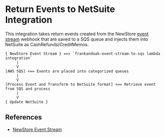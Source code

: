 # Return Events to NetSuite Integration

This integration takes return events created from the NewStore [event stream](https://apidoc.newstore.io/newstore-cloud/hooks_eventstream.html#event-stream-webhooks-publish-event) webhook that are saved to a SQS queue
and injects them into NetSuite as CashRefunds/CreditMemos.

```
{ NewStore Event Stream } ==> `frankandoak-event-stream-to-sqs lambda integration`
     |
     V
[AWS SQS] <== Events are placed into categorized queues
     |
     V
[Process Event and Transform to NetSuite format] <== Retrieve event from SQS and process
     |
     V
{ Update NetSuite }
```

## References

- [NewStore Event Stream](https://apidoc.newstore.io/newstore-cloud/hooks_eventstream.html)
